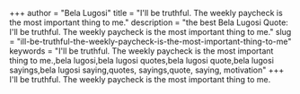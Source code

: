 +++
author = "Bela Lugosi"
title = "I'll be truthful. The weekly paycheck is the most important thing to me."
description = "the best Bela Lugosi Quote: I'll be truthful. The weekly paycheck is the most important thing to me."
slug = "ill-be-truthful-the-weekly-paycheck-is-the-most-important-thing-to-me"
keywords = "I'll be truthful. The weekly paycheck is the most important thing to me.,bela lugosi,bela lugosi quotes,bela lugosi quote,bela lugosi sayings,bela lugosi saying,quotes, sayings,quote, saying, motivation"
+++
I'll be truthful. The weekly paycheck is the most important thing to me.
